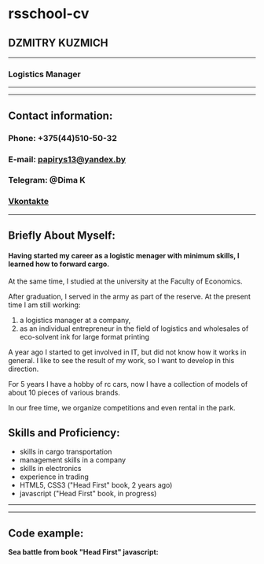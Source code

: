 # rsschool-cv

## DZMITRY KUZMICH
***
### Logistics Manager
***
***
## Contact information:

### Phone: +375(44)510-50-32
### E-mail: papirys13@yandex.by
### Telegram: @Dima K
### [Vkontakte](https://vk.com/id16581705)
***
## Briefly About Myself:

#### Having started my career as a logistic menager with minimum skills, I learned how to forward cargo.
At the same time, I studied at the university at the Faculty of Economics.

After graduation, I served in the army as part of the reserve.
At the present time I am still working:
 1. a logistics manager at a company, 
 2. as an individual entrepreneur in the field of logistics and wholesales of eco-solvent ink for large format printing

 A year ago I started to get involved in IT, but did not know how it works in general. I like to see the result of my work, so I want to develop in this direction.
 
 For 5 years I have a hobby of rc cars, now I have a collection of models of about 10 pieces of various brands.
 
 In our free time, we organize competitions and even rental in the park.

 ## Skills and Proficiency:

 - skills in cargo transportation
 - management skills in a company
 - skills in electronics
 - experience in trading
 - HTML5, CSS3 ("Head First" book, 2 years ago)
 - javascript ("Head First" book, in progress)
 ***
 ***
 ## Code example:

 **Sea battle from book "Head First" javascript:**



 

 

 